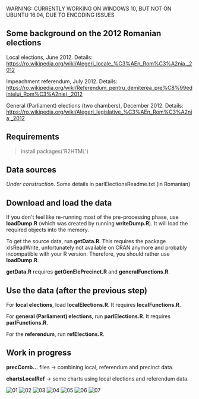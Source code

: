 WARNING: CURRENTLY WORKING ON WINDOWS 10, BUT NOT ON UBUNTU 16.04, DUE TO ENCODING ISSUES

Some background on the 2012 Romanian elections 
---------------------------------

Local elections, June 2012. Details: https://ro.wikipedia.org/wiki/Alegeri_locale_%C3%AEn_Rom%C3%A2nia,_2012

Impeachment referendum, July 2012. Details: https://ro.wikipedia.org/wiki/Referendum_pentru_demiterea_pre%C8%99edintelui_Rom%C3%A2niei,_2012

General (Parliament) elections (two chambers), December 2012. Details: https://ro.wikipedia.org/wiki/Alegeri_legislative_%C3%AEn_Rom%C3%A2nia,_2012


Requirements
-----------------
> install.packages('R2HTML')


Data sources
---------------------------------
*Under construction*. Some details in parlElectionsReadme.txt (in Romanian)

Download and load the data
---------------------------------

If you don't feel like re-running most of the pre-processing phase, use **loadDump.R** (which was created by running **writeDump.R**). It will load the required objects into the memory.

To get the source data, run **getData.R**. This requires the package xlsReadWrite, unfortunately not available on CRAN anymore and probably incompatible with your R version. Therefore, you should rather use **loadDump.R**. 

**getData.R** requires **getGenElePrecinct.R** and **generalFunctions.R**.


Use the data (after the previous step)
---------------------------------

For **local elections**, load **localElections.R**. It requires **localFunctions.R**.

For **general (Parliament) elections**, run **parlElections.R**. It requires **parlFunctions.R**.

For the **referendum**, run **refElections.R**.


Work in progress
---------------------------------

**precComb...** files -> combining local, referendum and precinct data.

**chartsLocalRef** -> some charts using local elections and referendum data.

![01](images/01.PNG)
![02](images/02.PNG)
![03](images/03.PNG)
![04](images/04.PNG)
![05](images/05.PNG)
![06](images/06.PNG)
![07](images/07.PNG)

